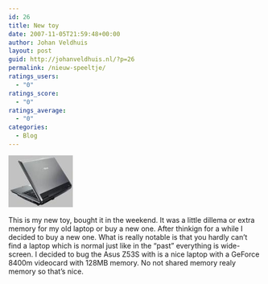 ```yaml
---
id: 26
title: New toy
date: 2007-11-05T21:59:48+00:00
author: Johan Veldhuis
layout: post
guid: http://johanveldhuis.nl/?p=26
permalink: /nieuw-speeltje/
ratings_users:
  - "0"
ratings_score:
  - "0"
ratings_average:
  - "0"
categories:
  - Blog
---
```

[![Asus Z53S](/wp-content/uploads/2008/03/1189152520_1.thumbnail.jpg)](/wp-content/uploads/2008/03/1189152520_1.jpg "Asus Z53S") 

This is my new toy, bought it in the weekend. It was a little dillema or extra memory for my old laptop or buy a new one. After thinkign for a while I decided to buy a new one. What is really notable is that you hardly can&#8217;t find a laptop which is normal just like in the &#8220;past&#8221; everything is wide-screen. I decided to bug the Asus Z53S with is a nice laptop with a GeForce 8400m videocard with 128MB memory. No not shared memory realy memory so that&#8217;s nice.